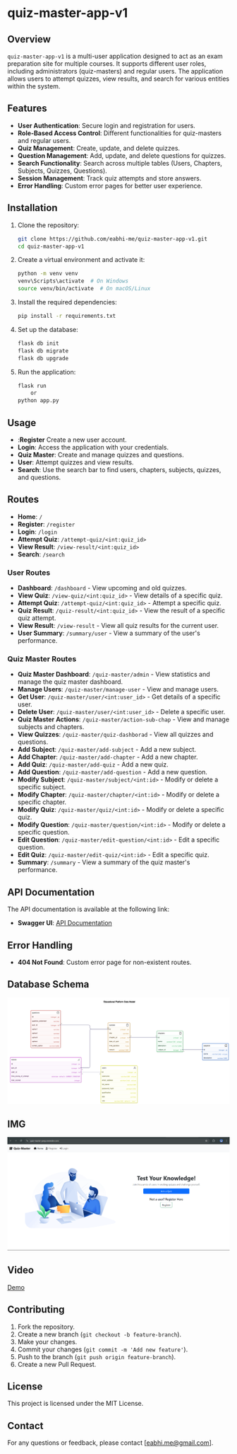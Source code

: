 # quiz-master-app-v1

## Overview
`quiz-master-app-v1` is a multi-user application designed to act as an exam preparation site for multiple courses. It supports different user roles, including administrators (quiz-masters) and regular users. The application allows users to attempt quizzes, view results, and search for various entities within the system.

## Features
- **User Authentication**: Secure login and registration for users.
- **Role-Based Access Control**: Different functionalities for quiz-masters and regular users.
- **Quiz Management**: Create, update, and delete quizzes.
- **Question Management**: Add, update, and delete questions for quizzes.
- **Search Functionality**: Search across multiple tables (Users, Chapters, Subjects, Quizzes, Questions).
- **Session Management**: Track quiz attempts and store answers.
- **Error Handling**: Custom error pages for better user experience.

## Installation
1. Clone the repository:
    ```bash
    git clone https://github.com/eabhi-me/quiz-master-app-v1.git
    cd quiz-master-app-v1
    ```

2. Create a virtual environment and activate it:
    ```bash
    python -m venv venv
    venv\Scripts\activate  # On Windows
    source venv/bin/activate  # On macOS/Linux
    ```

3. Install the required dependencies:
    ```bash
    pip install -r requirements.txt
    ```

4. Set up the database:
    ```bash
    flask db init
    flask db migrate
    flask db upgrade
    ```

5. Run the application:
    ```bash
    flask run
        or
    python app.py
    ```

## Usage
- :**Register** Create a new user account.
- **Login**: Access the application with your credentials.
- **Quiz Master**: Create and manage quizzes and questions.
- **User**: Attempt quizzes and view results.
- **Search**: Use the search bar to find users, chapters, subjects, quizzes, and questions.

## Routes
- **Home**: `/`
- **Register**: `/register`
- **Login**: `/login`
- **Attempt Quiz**: `/attempt-quiz/<int:quiz_id>`
- **View Result**: `/view-result/<int:quiz_id>`
- **Search**: `/search`

### User Routes
- **Dashboard**: `/dashboard` - View upcoming and old quizzes.
- **View Quiz**: `/view-quiz/<int:quiz_id>` - View details of a specific quiz.
- **Attempt Quiz**: `/attempt-quiz/<int:quiz_id>` - Attempt a specific quiz.
- **Quiz Result**: `/quiz-result/<int:quiz_id>` - View the result of a specific quiz attempt.
- **View Result**: `/view-result` - View all quiz results for the current user.
- **User Summary**: `/summary/user` - View a summary of the user's performance.

### Quiz Master Routes
- **Quiz Master Dashboard**: `/quiz-master/admin` - View statistics and manage the quiz master dashboard.
- **Manage Users**: `/quiz-master/manage-user` - View and manage users.
- **Get User**: `/quiz-master/user/<int:user_id>` - Get details of a specific user.
- **Delete User**: `/quiz-master/user/<int:user_id>` - Delete a specific user.
- **Quiz Master Actions**: `/quiz-master/action-sub-chap` - View and manage subjects and chapters.
- **View Quizzes**: `/quiz-master/quiz-dashborad` - View all quizzes and questions.
- **Add Subject**: `/quiz-master/add-subject` - Add a new subject.
- **Add Chapter**: `/quiz-master/add-chapter` - Add a new chapter.
- **Add Quiz**: `/quiz-master/add-quiz` - Add a new quiz.
- **Add Question**: `/quiz-master/add-question` - Add a new question.
- **Modify Subject**: `/quiz-master/subject/<int:id>` - Modify or delete a specific subject.
- **Modify Chapter**: `/quiz-master/chapter/<int:id>` - Modify or delete a specific chapter.
- **Modify Quiz**: `/quiz-master/quiz/<int:id>` - Modify or delete a specific quiz.
- **Modify Question**: `/quiz-master/question/<int:id>` - Modify or delete a specific question.
- **Edit Question**: `/quiz-master/edit-question/<int:id>` - Edit a specific question.
- **Edit Quiz**: `/quiz-master/edit-quiz/<int:id>` - Edit a specific quiz.
- **Summary**: `/summary` - View a summary of the quiz master's performance.


## API Documentation
The API documentation is available at the following link:
- **Swagger UI**: [API Documentation](http://localhost:5000/apidocs)


## Error Handling
- **404 Not Found**: Custom error page for non-existent routes.

## Database Schema
![Database Schema](static/images/ERD.png)

## IMG
![View](static/images/demo_view.png)

## Video
[Demo](https://drive.google.com/file/d/1G0daZUMvVMMxDb9tJ6JSw2CJwHmIZEJ7/view?usp=drive_link)


## Contributing
1. Fork the repository.
2. Create a new branch (`git checkout -b feature-branch`).
3. Make your changes.
4. Commit your changes (`git commit -m 'Add new feature'`).
5. Push to the branch (`git push origin feature-branch`).
6. Create a new Pull Request.

## License
This project is licensed under the MIT License.

## Contact
For any questions or feedback, please contact [eabhi.me@gmail.com].